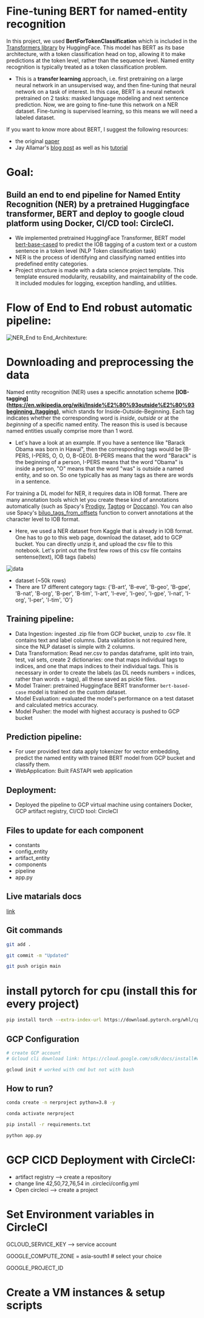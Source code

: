 # **Fine-tuning BERT for named-entity recognition**

In this project, we used **BertForTokenClassification** which is included in the [Transformers library](https://github.com/huggingface/transformers) by HuggingFace. This model has BERT as its base architecture, with a token classification head on top, allowing it to make predictions at the token level, rather than the sequence level. Named entity recognition is typically treated as a token classification problem.
- This is a **transfer learning** approach, i.e. first pretraining on a large neural network in an unsupervised way, and then fine-tuning that neural network on a task of interest. In this case, BERT is a neural network pretrained on 2 tasks: masked language modeling and next sentence prediction. Now, we are going to fine-tune this network on a NER dataset. Fine-tuning is supervised learning, so this means we will need a labeled dataset.

If you want to know more about BERT, I suggest the following resources:
* the original [paper](https://arxiv.org/abs/1810.04805)
* Jay Allamar's [blog post](http://jalammar.github.io/illustrated-bert/) as well as his [tutorial](http://jalammar.github.io/a-visual-guide-to-using-bert-for-the-first-time/)

# Goal: 
## Build an end to end pipeline for Named Entity Recognition (NER) by a pretrained Huggingface transformer, BERT and deploy to google cloud platform using Docker, CI/CD tool: CircleCI. 
- We implemented pretrained HuggingFace Transformer, BERT model [bert-base-cased](https:huggingface.co/google-bert/bert-base-cased) to predict the IOB tagging of a custom text or a custom sentence in a token level (NLP Token classification task)
- NER is the process of identifying and classifying named entities into predefined entity categories.
- Project structure is made with a data science project template. This template ensured modularity, reusability, and maintainability of the code. It included modules for logging, exception handling, and utilities.

# Flow of End to End robust automatic pipeline:

![NER_End to End_Architexture](https://github.com/malleswarigelli/NameEntityRecoginition/assets/84688050/99ccaee1-35f3-49b9-9492-bf4f9e8b9f00): 
# **Downloading and preprocessing the data**
Named entity recognition (NER) uses a specific annotation scheme **[IOB-tagging](https://en.wikipedia.org/wiki/Inside%E2%80%93outside%E2%80%93beginning_(tagging)**, which stands for Inside-Outside-Beginning. Each tag indicates whether the corresponding word is *inside*, *outside* or at the *beginning* of a specific named entity. The reason this is used is because named entities usually comprise more than 1 word. 

- Let's have a look at an example. If you have a sentence like "Barack Obama was born in Hawaï", then the corresponding tags would be   [B-PERS, I-PERS, O, O, O, B-GEO]. B-PERS means that the word "Barack" is the beginning of a person, I-PERS means that the word "Obama" is inside a person, "O" means that the word "was" is outside a named entity, and so on. So one typically has as many tags as there are words in a sentence.

For training a DL model for NER, it requires data in IOB format. There are many annotation tools which let you create these kind of annotations automatically (such as Spacy's [Prodigy](https://prodi.gy/), [Tagtog](https://docs.tagtog.net/) or [Doccano](https://github.com/doccano/doccano)). You can also use Spacy's [biluo_tags_from_offsets](https://spacy.io/api/goldparse#biluo_tags_from_offsets) function to convert annotations at the character level to IOB format.

- Here, we used a NER dataset from Kaggle that is already in IOB format. One has to go to this web page, download the dataset, add to GCP bucket. You can directly unzip it, and upload the csv file to this notebook. Let's print out the first few rows of this csv file contains sentense(text), IOB tags (labels)
  
![data](https://github.com/malleswarigelli/NameEntityRecoginition/assets/84688050/384f6f57-d36c-41bd-9e53-0f18f3742341)

- dataset (~50k rows)
- There are 17 different category tags: {'B-art', 'B-eve', 'B-geo', 'B-gpe', 'B-nat', 'B-org', 'B-per', 'B-tim', 'I-art', 'I-eve', 'I-geo', 'I-gpe', 'I-nat', 'I-org', 'I-per', 'I-tim', 'O'}

## Training pipeline:
- Data Ingestion: ingested .zip file from GCP bucket, unzip to .csv file. It contains text and label columns. Data validation is not required here, since the NLP dataset is simple with 2 columns.
- Data Transformation: Read ner.csv to pandas dataframe, split into train, test, val sets, create 2 dictionaries: one that maps individual tags to indices, and one that maps indices to their individual tags. This is necessary in order to create the labels (as DL needs numbers = indices, rather than words = tags), all these saved as pickle files.
- Model Trainer: pretrained Huggingface BERT transformer `bert-based-case` model is trained on the custom dataset. 
- Model Evaluation: evaluated the model's performance on a test dataset and calculated metrics accuracy.
- Model Pusher: the model with highest accuracy is pushed to GCP bucket 
## Prediction pipeline: 
- For user provided text data apply tokenizer for vector embedding, predict the named entity with trained BERT model from GCP bucket and classify them.  
- WebApplication: Built FASTAPI web application
## Deployment: 
- Deployed the pipeline to GCP virtual machine using containers Docker, GCP artifact registry, CI/CD tool: CircleCI


## Files to update for each component
 - constants
 - config_entity
 - artifact_entity
 - components
 - pipeline
 - app.py



## Live matarials docs

[link](https://docs.google.com/document/d/1UFiHnyKRqgx8Lodsvdzu58LbVjdWHNf-uab2WmhE0A4/edit?usp=sharing)


## Git commands

```bash
git add .

git commit -m "Updated"

git push origin main
```

# install pytorch for cpu (install this for every project)
```bash
pip install torch --extra-index-url https://download.pytorch.org/whl/cpu
```

## GCP Configuration

```bash
# create GCP account
# Gcloud cli download link: https://cloud.google.com/sdk/docs/install#windows

gcloud init # worked with cmd but not with bash
```


## How to run?

```bash
conda create -n nerproject python=3.8 -y
```

```bash
conda activate nerproject
```

```bash
pip install -r requirements.txt
```

```bash
python app.py
```
# GCP CICD Deployment with CircleCI:
- artifact registry --> create a repository
- change line 42,50,72,76,54 in .circleci/config.yml
- Open circleci --> create a project


# Set Environment variables in CircleCI
GCLOUD_SERVICE_KEY --> service account

GOOGLE_COMPUTE_ZONE = asia-south1 # select your choice

GOOGLE_PROJECT_ID

# Create a VM instances & setup scripts
